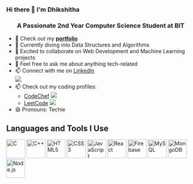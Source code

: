 ### Hi there 👋 I'm Dhikshitha

<h3 align="center">A Passionate 2nd Year Computer Science Student at BIT</h3>

- 🔭 Check out my [**portfolio**](https://github.com/dhikshithas)
- 🌱 Currently diving into Data Structures and Algorithms
- 👯 Excited to collaborate on Web Development and Machine Learning projects
- 💬 Feel free to ask me about anything tech-related
- 📫 Connect with me on [LinkedIn](https://www.linkedin.com/in/dhikshitha/) <br/>
  <a href="https://www.linkedin.com/in/dhikshitha/"><img src="https://img.shields.io/badge/LinkedIn-0077B5?style=for-the-badge&logo=linkedin&logoColor=white" /></a>
- 📫 Check out my coding profiles: 
  - [CodeChef](https://www.codechef.com/users/dhikshitha_s) 
    <img src="https://img.shields.io/badge/Codechef-%23B92B27.svg?&style=for-the-badge&logo=Codechef&logoColor=white" />
  - [LeetCode](https://leetcode.com/u/Dhikshitha_S/)
    <img src="https://img.shields.io/badge/-LeetCode-FFA116?style=for-the-badge&logo=LeetCode&logoColor=black" /> 
- 😄 Pronouns: Techie

## Languages and Tools I Use
<p>
  <img height="50" width="50" src="https://img.icons8.com/color/48/000000/c-programming.png" alt="C" />
  <img height="50" width="50" src="https://img.icons8.com/color/48/000000/c-plus-plus-logo.png" alt="C++" />
  <img height="50" width="50" src="https://img.icons8.com/color/48/000000/html-5.png" alt="HTML5" />
  <img height="50" width="50" src="https://img.icons8.com/color/48/000000/css3.png" alt="CSS3" />
  <img height="50" width="50" src="https://img.icons8.com/color/48/000000/javascript.png" alt="JavaScript" />
  <img height="50" width="50" src="https://img.icons8.com/color/48/000000/react-native.png" alt="React" />
  <img height="50" width="50" src="https://img.icons8.com/color/48/000000/google-firebase-console.png" alt="Firebase" />
  <img height="50" width="50" src="https://img.icons8.com/color/48/000000/mysql-logo.png" alt="MySQL" />
  <img height="50" width="50" src="https://img.icons8.com/color/48/000000/mongodb.png" alt="MongoDB" />
  <img height="50" width="50" src="https://img.icons8.com/color/48/000000/nodejs.png" alt="Node.js" />
</p>
